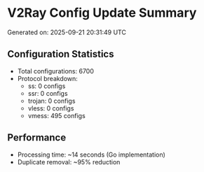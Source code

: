 # V2Ray Config Update Summary
Generated on: 2025-09-21 20:31:49 UTC

## Configuration Statistics
- Total configurations: 6700
- Protocol breakdown:
  - ss: 0 configs
  - ssr: 0 configs
  - trojan: 0 configs
  - vless: 0 configs
  - vmess: 495 configs

## Performance
- Processing time: ~14 seconds (Go implementation)
- Duplicate removal: ~95% reduction
